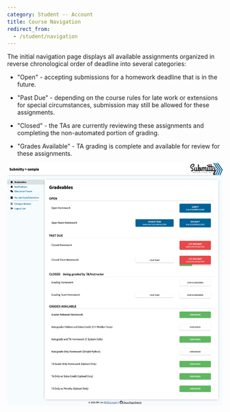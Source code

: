 ```yaml
---
category: Student -- Account
title: Course Navigation
redirect_from:
  - /student/navigation
---
```


The initial navigation page displays all available assignments
organized in reverse chronological order of deadline into several
categories:

  * "Open" - accepting submissions for a homework deadline that is in the
     future.  

  * "Past Due" - depending on the course rules for late work or
    extensions for special circumstances, submission may still be
    allowed for these assignments.

  * "Closed" - the TAs are currently reviewing these assignments and
    completing the non-automated portion of grading.

  * "Grades Available" - TA grading is complete and available for
    review for these assignments.

![](/images/NavigationStudent.png)



